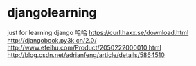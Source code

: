 # djangolearning
just for learning django
哈哈
https://curl.haxx.se/download.html
http://djangobook.py3k.cn/2.0/
http://www.efeihu.com/Product/2050222000010.html
http://blog.csdn.net/adrianfeng/article/details/5864510
